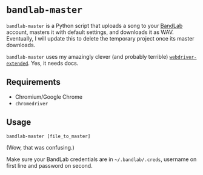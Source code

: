# `bandlab-master`

`bandlab-master` is a Python script that uploads a song to your [BandLab](https://www.bandlab.com/) account, masters it with default settings, and downloads it as WAV. Eventually, I will update this to delete the temporary project once its master downloads.

`bandlab-master` uses my amazingly clever (and probably terrible) [`webdriver-extended`](https://github.com/zmarffy/webdriver-extended). Yes, it needs docs.

## Requirements

* Chromium/Google Chrome
* `chromedriver`

## Usage

`bandlab-master [file_to_master]`

(Wow, that was confusing.)

Make sure your BandLab credentials are in `~/.bandlab/.creds`, username on first line and password on second.
